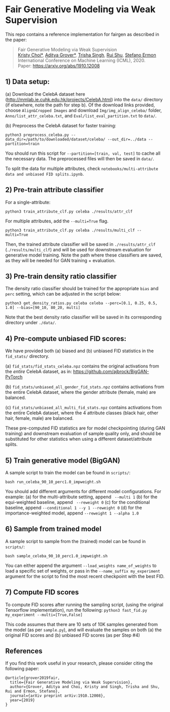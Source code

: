 # Fair Generative Modeling via Weak Supervision
This repo contains a reference implementation for fairgen as described in the paper:
> Fair Generative Modeling via Weak Supervision </br>
> [Kristy Choi*](http://kristychoi.com/), [Aditya Grover*](http://aditya-grover.github.io/), [Trisha Singh](https://profiles.stanford.edu/trisha-singh), [Rui Shu](http://ruishu.io/about/), [Stefano Ermon](https://cs.stanford.edu/~ermon/) </br>
> International Conference on Machine Learning (ICML), 2020. </br>
> Paper: https://arxiv.org/abs/1910.12008 </br>


## 1) Data setup:
(a) Download the CelebA dataset here (http://mmlab.ie.cuhk.edu.hk/projects/CelebA.html) into the `data/` directory (if elsewhere, note the path for step b). Of the download links provided, choose `Align&Cropped Images` and download `Img/img_align_celeba/` folder, `Anno/list_attr_celeba.txt`, and `Eval/list_eval_partition.txt` to `data/`.

(b) Preprocess the CelebA dataset for faster training:
```
python3 preprocess_celeba.py --data_dir=/path/to/downloaded/dataset/celeba/ --out_dir=../data --partition=train
```

You should run this script for `--partition=[train, val, test]` to cache all the necessary data. The preprocessed files will then be saved in `data/`.

To split the data for multiple attributes, check `notebooks/multi-attribute data and unbiased FID splits.ipynb`.

## 2) Pre-train attribute classifier
For a single-attribute:
```
python3 train_attribute_clf.py celeba ./results/attr_clf
```

For multiple attributes, add the `--multi=True` flag.
```
python3 train_attribute_clf.py celeba ./results/multi_clf -- multi=True
```

Then, the trained attribute classifier will be saved in `./results/attr_clf` (`./results/multi_clf`) and will be used for downstream evaluation for generative model training. Note the path where these classifiers are saved, as they will be needed for GAN training + evaluation.


## 3) Pre-train density ratio classifier
The density ratio classifier should be trained for the appropriate `bias` and `perc` setting, which can be adjusted in the script below:
```
python3 get_density_ratios.py celeba celeba --perc=[0.1, 0.25, 0.5, 1.0] --bias=[90_10, 80_20, multi]
```
Note that the best density ratio classifier will be saved in its corresponding directory under `./data/`. 


## 4) Pre-compute unbiased FID scores:
We have provided both (a) biased and (b) unbiased FID statistics in the `fid_stats/` directory.

(a) `fid_stats/fid_stats_celeba.npz` contains the original activations from the *entire* CelebA dataset, as in: https://github.com/ajbrock/BigGAN-PyTorch

(b) `fid_stats/unbiased_all_gender_fid_stats.npz` contains activations from the entire CelebA dataset, where the gender attribute (female, male) are balanced.

(c) `fid_stats/unbiased_all_multi_fid_stats.npz` contains activations from the entire CelebA dataset, where the 4 attribute classes (black hair, other hair, female, male) are balanced.

These pre-computed FID statistics are for model checkpointing (during GAN training) and downstream evaluation of sample quality only, and should be substituted for other statistics when using a different dataset/attribute splits.


## 5) Train generative model (BigGAN)
A sample script to train the model can be found in `scripts/`:

`bash run_celeba_90_10_perc1.0_impweight.sh`

You should add different arguments for different model configurations. For example:
(a) for the multi-attribute setting, append ` --multi 1`
(b) for the equi-weighted baseline, append ` --reweight 0`
(c) for the conditional baseline, append `--conditional 1 --y 1 --reweight 0`
(d) for the importance-weighted model, append `--reweight 1 --alpha 1.0`


## 6) Sample from trained model
A sample script to sample from the (trained) model can be found in `scripts/`:

`bash sample_celeba_90_10_perc1.0_impweight.sh`

You can either append the argument `--load_weights name_of_weights` to load a specific set of weights, or pass in the `--name_suffix my_experiment` argument for the script to find the most recent checkpoint with the best FID.


## 7) Compute FID scores
To compute FID scores after running the sampling script, (using the original Tensorflow implementation), run the following:
`python3 fast_fid.py my_experiment --multi=[True,False]`

This code assumes that there are 10 sets of 10K samples generated from the model (as per `sample.py`), and will evaluate the samples on both (a) the original FID scores and (b) unbiased FID scores (as per Step #4)


## References
If you find this work useful in your research, please consider citing the following paper:
```
@article{grover2019fair,
  title={Fair Generative Modeling via Weak Supervision},
  author={Grover, Aditya and Choi, Kristy and Singh, Trisha and Shu, Rui and Ermon, Stefano},
  journal={arXiv preprint arXiv:1910.12008},
  year={2019}
}
```
